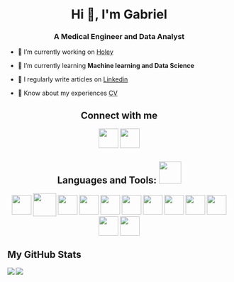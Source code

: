 <h1 align="center">Hi 👋, I'm Gabriel</h1>
<h3 align="center">A Medical Engineer and Data Analyst</h3>

- 🔭 I’m currently working on [Holey](www.holey.it)

- 🌱 I’m currently learning **Machine learning and Data Science**

- 📝 I regularly write articles on [Linkedin](https://www.linkedin.com/in/gabriel-scozzarro/detail/recent-activity/posts/)

- 📄 Know about my experiences [CV](https://drive.google.com/file/d/1YvstlCGrkval9N1N2o6P_CFlMGy0gjhi/view)

</p>
<h2 align='center'> Connect with me</h2>
<p align = 'center'>
<a href = 'https://www.linkedin.com/in/gabriel-scozzarro'> <img width = '44px' align= 'center' src="https://raw.githubusercontent.com/rahulbanerjee26/githubAboutMeGenerator/main/icons/linked-in-alt.svg"/></a> 
<a href = 'https://www.github.com/scozzarro'> <img width = '44px' align= 'center' src="https://raw.githubusercontent.com/rahulbanerjee26/githubAboutMeGenerator/main/icons/github.svg"/></a> 
</p>




<h2 align='center'> Languages and Tools: <img src = "https://media2.giphy.com/media/QssGEmpkyEOhBCb7e1/giphy.gif?cid=ecf05e47a0n3gi1bfqntqmob8g9aid1oyj2wr3ds3mg700bl&rid=giphy.gif" width = 50px> </h2>
<p align = 'center'>
<img width ='44px' align='center' src ='https://upload.wikimedia.org/wikipedia/commons/thumb/1/1b/R_logo.svg/1280px-R_logo.svg.png'>
<a href = 'https://www.tidyverse.org/'> <img width ='52px' align='center' src ='https://avatars.githubusercontent.com/u/22032646?s=200&v=4'></a>
<a href = 'https://ggplot2.tidyverse.org/index.html'> <img width ='44px' align='center' src ='https://d33wubrfki0l68.cloudfront.net/0ab849ed51b0b866ef6895c253d3899f4926d397/85aff/wp-content/uploads/2014/04/ggplot2.png'></a>
<img width ='44px' align='center' src ='https://i0.wp.com/www.business-science.io/assets/2020-06-29-modeltime/logo-modeltime.png?w=584&ssl=1'>
<a href = 'https://torch.mlverse.org/'> <img width ='44px' align='center' src ='https://torch.mlverse.org/css/images/hex/torch.png'></a>
<a href = 'https://www.h2o.ai'> <img width ='44px' align='center' src ='https://1drv.ms/u/s!ApbsY_XOYfing9M8Eoo0vzInFP9l-Q'></a>
<a href = 'https://www.mysql.com/it/'> <img width ='44px' align='center' src ='https://raw.githubusercontent.com/rahulbanerjee26/githubAboutMeGenerator/main/icons/mysql.svg'></a>
<img width ='44px' align='center' src ='https://raw.githubusercontent.com/rahulbanerjee26/githubAboutMeGenerator/main/icons/git.svg'>
<a href = 'https://www.tableau.com/'> <img width ='44px' align='center' src ='https://cdn.worldvectorlogo.com/logos/tableau-software.svg'></a>
<img width ='44px' align='center' src ='https://raw.githubusercontent.com/rahulbanerjee26/githubAboutMeGenerator/main/icons/arduino.svg'>
<a href = 'https://it.mathworks.com/products/matlab.html'> <img width ='44px' align='center' src ='https://upload.wikimedia.org/wikipedia/commons/thumb/2/21/Matlab_Logo.png/667px-Matlab_Logo.png'></a>
<img width ='44px' align='center' src ='https://raw.githubusercontent.com/rahulbanerjee26/githubAboutMeGenerator/main/icons/illustrator.svg'>

<br>
</p>

<div align='center'>
</div>

<h2> My GitHub Stats</h2>
<a href="https://github.com/anuraghazra/github-readme-stats">
<img align="left" src="https://github-readme-stats.vercel.app/api?username=scozzarro&count_private=true&show_icons=true&theme=dark" />
</a>
<a href="https://github.com/anuraghazra/convoychat">
<img align="center" src="https://github-readme-stats.vercel.app/api/top-langs/?username=scozzarro&theme=dark" />
</a>





